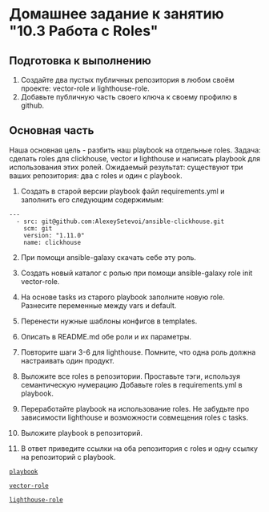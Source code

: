 # Домашнее задание к занятию "10.3 Работа с Roles"


## Подготовка к выполнению

1) Создайте два пустых публичных репозитория в любом своём проекте: vector-role и lighthouse-role.
2) Добавьте публичную часть своего ключа к своему профилю в github.

## Основная часть

Наша основная цель - разбить наш playbook на отдельные roles. Задача: сделать roles для clickhouse, vector и lighthouse и написать playbook для использования этих ролей. Ожидаемый результат: существуют три ваших репозитория: два с roles и один с playbook.

1) Создать в старой версии playbook файл requirements.yml и заполнить его следующим содержимым:

```
---
  - src: git@github.com:AlexeySetevoi/ansible-clickhouse.git
    scm: git
    version: "1.11.0"
    name: clickhouse 
```
2) При помощи ansible-galaxy скачать себе эту роль.

3) Создать новый каталог с ролью при помощи ansible-galaxy role init vector-role.

4) На основе tasks из старого playbook заполните новую role. Разнесите переменные между vars и default.

5) Перенести нужные шаблоны конфигов в templates.

6) Описать в README.md обе роли и их параметры.

7) Повторите шаги 3-6 для lighthouse. Помните, что одна роль должна настраивать один продукт.

8) Выложите все roles в репозитории. Проставьте тэги, используя семантическую нумерацию Добавьте roles в requirements.yml в playbook.

9) Переработайте playbook на использование roles. Не забудьте про зависимости lighthouse и возможности совмещения roles с tasks.

10) Выложите playbook в репозиторий.

11) В ответ приведите ссылки на оба репозитория с roles и одну ссылку на репозиторий с playbook.

<code>[playbook](playbook)
</code>

<code>[vector-role](https://github.com/PremiumQQ/vector-role)
</code>

<code>[lighthouse-role](https://github.com/PremiumQQ/lighthouse-role)
</code>

